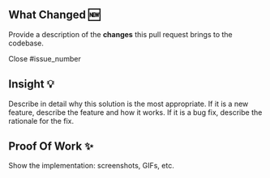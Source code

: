 ## What Changed 🆕

Provide a description of the __changes__ this pull request brings to the codebase.

Close #issue_number

## Insight 💡

Describe in detail why this solution is the most appropriate. If it is a new feature, describe the feature and how it works. If it is a bug fix, describe the rationale for the fix.

## Proof Of Work ✨

Show the implementation: screenshots, GIFs, etc.